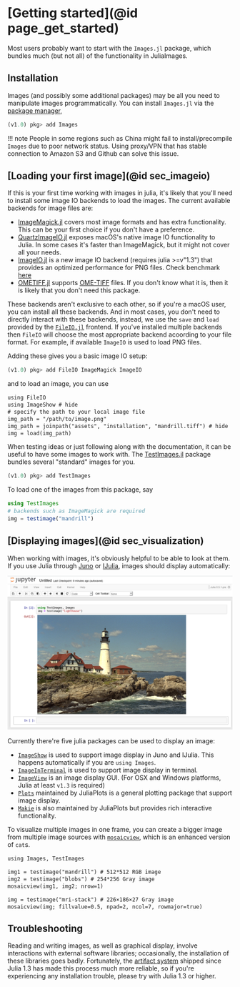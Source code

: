 # [Getting started](@id page_get_started)

Most users probably want to start with the `Images.jl` package, which bundles
much (but not all) of the functionality in JuliaImages.

## Installation

Images (and possibly some additional packages) may be all you need to manipulate images programmatically.
You can install `Images.jl` via the [package manager](https://docs.julialang.org/en/v1/stdlib/Pkg/),

```julia
(v1.0) pkg> add Images
```

!!! note
    People in some regions such as China might fail to install/precompile `Images` due to poor network
    status. Using proxy/VPN that has stable connection to Amazon S3 and Github can solve this issue.

## [Loading your first image](@id sec_imageio)

If this is your first time working with images in julia, it's likely that you'll need to install some
image IO backends to load the images. The current available backends for image files are:

* [ImageMagick.jl](https://github.com/JuliaIO/ImageMagick.jl) covers most image formats and has extra
  functionality. This can be your first choice if you don't have a preference.
* [QuartzImageIO.jl](https://github.com/JuliaIO/QuartzImageIO.jl) exposes macOS's native image IO
  functionality to Julia. In some cases it's faster than ImageMagick, but it might not cover all your
  needs.
* [ImageIO.jl](https://github.com/JuliaIO/ImageIO.jl) is a new image IO backend (requires julia >=v"1.3")
  that provides an optimized performance for PNG files. Check benchmark
  [here](https://github.com/JuliaIO/PNGFiles.jl/issues/1)
* [OMETIFF.jl](https://github.com/tlnagy/OMETIFF.jl) supports
  [OME-TIFF](https://docs.openmicroscopy.org/ome-model/6.0.0/index.html#ome-tiff) files. If you don't
  know what it is, then it is likely that you don't need this package.

These backends aren't exclusive to each other, so if you're a macOS user, you can install all these
backends. And in most cases, you don't need to directly interact with these backends, instead, we
use the `save` and `load` provided by the [`FileIO.jl`](https://github.com/JuliaIO/FileIO.jl)
frontend. If you've installed multiple backends then `FileIO` will choose the most appropriate
backend acoording to your file format. For example, if available `ImageIO` is used to load PNG
files.

Adding these gives you a basic image IO setup:

```julia
(v1.0) pkg> add FileIO ImageMagick ImageIO
```

and to load an image, you can use

```@example
using FileIO
using ImageShow # hide
# specify the path to your local image file
img_path = "/path/to/image.png"
img_path = joinpath("assets", "installation", "mandrill.tiff") # hide
img = load(img_path)
```

When testing ideas or just following along with the documentation, it can be useful to have some
images to work with. The [TestImages.jl](https://github.com/JuliaImages/TestImages.jl) package
bundles several "standard" images for you.

```julia
(v1.0) pkg> add TestImages
```

To load one of the images from this package, say

```julia
using TestImages
# backends such as ImageMagick are required
img = testimage("mandrill")
```

## [Displaying images](@id sec_visualization)

When working with images, it's obviously helpful to be able to look at
them.  If you use Julia through [Juno](http://junolab.org/) or
[IJulia](https://github.com/JuliaLang/IJulia.jl), images should
display automatically:

![IJulia](assets/installation/ijulia.png)

Currently there're five julia packages can be used to display an image:

* [`ImageShow`](https://github.com/JuliaImages/ImageShow.jl) is used to support image display in Juno and IJulia. This happens automatically if you are `using Images`.
* [`ImageInTerminal`](https://github.com/JuliaImages/ImageInTerminal.jl) is used to support image display in terminal.
* [`ImageView`](https://github.com/JuliaImages/ImageView.jl) is an image display GUI. (For OSX and Windows platforms, Julia at least `v1.3` is required)
* [`Plots`](https://github.com/JuliaPlots/Plots.jl) maintained by JuliaPlots is a general plotting package that support image display.
* [`Makie`](https://github.com/JuliaPlots/Makie.jl) is also maintained by JuliaPlots but provides rich interactive functionality. 

To visualize multiple images in one frame, you can create a bigger image from multiple image sources with [`mosaicview`](@ref),
which is an enhanced version of `cat`s.

```@setup mosaicview
using Images, TestImages
```

```@example mosaicview
img1 = testimage("mandrill") # 512*512 RGB image
img2 = testimage("blobs") # 254*256 Gray image
mosaicview(img1, img2; nrow=1)
```

```@example mosaicview
img = testimage("mri-stack") # 226×186×27 Gray image
mosaicview(img; fillvalue=0.5, npad=2, ncol=7, rowmajor=true)
```


## Troubleshooting

Reading and writing images, as well as graphical display, involve interactions with external software libraries;
occasionally, the installation of these libraries goes badly. Fortunately, the [artifact system](https://julialang.org/blog/2019/11/artifacts/) shipped since Julia 1.3 has made this process much more reliable, so if you're experiencing any installation
trouble, please try with Julia 1.3 or higher.

